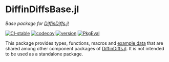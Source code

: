 # DiffinDiffsBase.jl

*Base package for [DiffinDiffs.jl](https://github.com/JuliaDiffinDiffs/DiffinDiffs.jl)*

[![CI-stable][CI-stable-img]][CI-stable-url]
[![codecov][codecov-img]][codecov-url]
[![version][version-img]][version-url]
[![PkgEval][pkgeval-img]][pkgeval-url]

[CI-stable-img]: https://github.com/JuliaDiffinDiffs/DiffinDiffs.jl/workflows/CI-stable/badge.svg
[CI-stable-url]: https://github.com/JuliaDiffinDiffs/DiffinDiffs.jl/actions?query=workflow%3ACI-stable

[codecov-img]: https://codecov.io/gh/JuliaDiffinDiffs/DiffinDiffs.jl/branch/master/graph/badge.svg
[codecov-url]: https://codecov.io/gh/JuliaDiffinDiffs/DiffinDiffs.jl

[version-img]: https://juliahub.com/docs/DiffinDiffsBase/version.svg
[version-url]: https://juliahub.com/ui/Packages/DiffinDiffsBase/AGMId

[pkgeval-img]: https://juliahub.com/docs/DiffinDiffsBase/pkgeval.svg
[pkgeval-url]: https://juliahub.com/ui/Packages/DiffinDiffsBase/AGMId

This package provides types, functions, macros and [example data](data)
that are shared among other component packages of
[DiffinDiffs.jl](https://github.com/JuliaDiffinDiffs/DiffinDiffs.jl).
It is not intended to be used as a standalone package.
